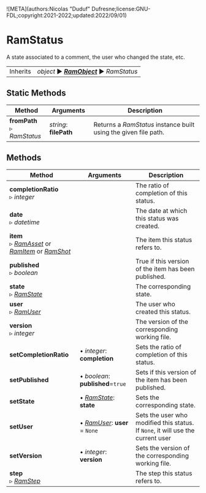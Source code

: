 ![META](authors:Nicolas "Duduf" Dufresne;license:GNU-FDL;copyright:2021-2022;updated:2022/09/01)

# RamStatus

A state associated to a comment, the user who changed the state, etc.

|     |     |
| --- | --- |
| Inherits | *object* ► ***[RamObject](ram_object.md)*** ► *RamStatus* |

## Static Methods

| Method | Arguments | Description |
| --- | --- | --- |
| **fromPath**<br />▹ *RamStatus* | *string*: **filePath**<br /> | Returns a *RamStatus* instance built using the given file path. |

## Methods

| Method | Arguments | Description |
| --- | --- | --- |
| **completionRatio**<br />▹ *integer* |  | The ratio of completion of this status. |
| **date**<br />▹ *datetime* |  | The date at which this status was created. |
| **item**<br />▹ *[RamAsset](ram_asset.md)* or *[RamItem](ram_item.md)* or *[RamShot](ram_shot.md)* | | The item this status refers to. |
| **published**<br />▹ *boolean* |  | True if this version of the item has been published. |
| **state**<br />▹ *[RamState](ram_state.md)* |  | The corresponding state. |
| **user**<br />▹ *[RamUser](ram_user.md)* |  | The user who created this status. |
| **version**<br />▹ *integer* |  | The version of the corresponding working file. |
| **setCompletionRatio** | • *integer*: **completion** | Sets the ratio of completion of this status. |
| **setPublished** | • *boolean*: **published**=`true` | Sets if this version of the item has been published. |
| **setState** | • [*RamState*](ram_state.md): **state** | Sets the corresponding state. |
| **setUser** | • [*RamUser*](ram_user.md): **user** = `None` | Sets the user who modified this status. If `None`, it will use the current user |
| **setVersion** | • *integer*: **version** | Sets the version of the corresponding working file. |
| **step**<br />▹ *[RamStep](ram_step.md)* | | The step this status refers to. |